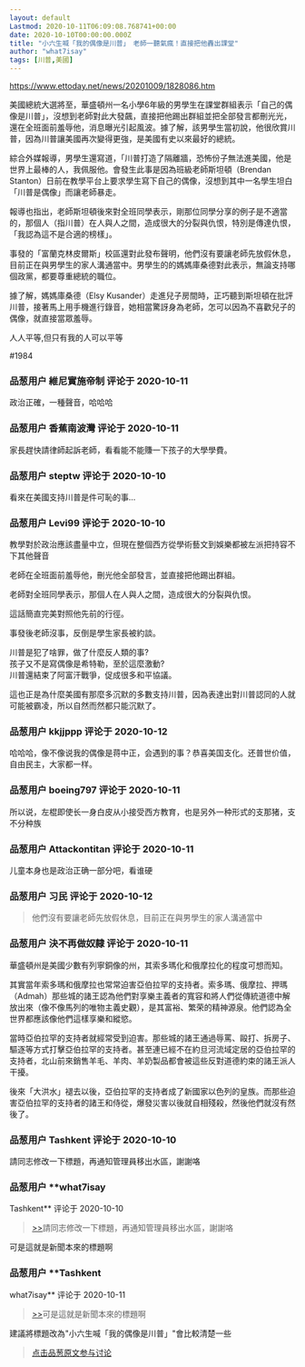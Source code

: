 ```yaml
---
layout: default
Lastmod: 2020-10-11T06:09:08.768741+00:00
date: 2020-10-10T00:00:00.000Z
title: "小六生喊「我的偶像是川普」　老師一聽氣瘋！直接把他轟出課堂"
author: "what7isay"
tags: [川普,美國]
---
```


https://www.ettoday.net/news/20201009/1828086.htm  
  
美國總統大選將至，華盛頓州一名小學6年級的男學生在課堂群組表示「自己的偶像是川普」，沒想到老師對此大發飆，直接把他踢出群組並把全部發言都刪光光，還在全班面前羞辱他，消息曝光引起風波。據了解，該男學生當初說，他很欣賞川普，因為川普讓美國再次變得更強，是美國有史以來最好的總統。  
  
  
  
綜合外媒報導，男學生還寫道，「川普打造了隔離牆，恐怖份子無法進美國，他是世界上最棒的人，我佩服他。會發生此事是因為班級老師斯坦頓（Brendan Stanton）日前在教學平台上要求學生寫下自己的偶像，沒想到其中一名學生坦白「川普是偶像」而讓老師暴走。  
  
報導也指出，老師斯坦頓後來對全班同學表示，剛那位同學分享的例子是不適當的，那個人（指川普）在人與人之間，造成很大的分裂與仇恨，特別是傳達仇恨，「我認為這不是合適的榜樣」。  
  
事發的「富蘭克林皮爾斯」校區還對此發布聲明，他們沒有要讓老師先放假休息，目前正在與男學生的家人溝通當中。男學生的的媽媽庫桑德對此表示，無論支持哪個政黨，都要尊重總統的職位。  
  
據了解，媽媽庫桑德（Elsy Kusander）走進兒子房間時，正巧聽到斯坦頓在批評川普，接著馬上用手機進行錄音，她相當驚訝身為老師，怎可以因為不喜歡兒子的偶像，就直接當眾羞辱。  
  
  
人人平等,但只有我的人可以平等  
  
#1984

            
### 品葱用户 **維尼實施帝制** 评论于 2020-10-11
        
政治正確，一種聲音，哈哈哈
        


            
### 品葱用户 **香蕉南波灣** 评论于 2020-10-11
        
家長趕快請律師起訴老師，看看能不能賺一下孩子的大學學費。
        


            
### 品葱用户 **steptw** 评论于 2020-10-10
        
看來在美國支持川普是件可恥的事...
        


            
### 品葱用户 **Levi99** 评论于 2020-10-10
        
教學對於政治應該盡量中立，但現在整個西方從學術藝文到娛樂都被左派把持容不下其他聲音  
  
  
老師在全班面前羞辱他，刪光他全部發言，並直接把他踢出群組。  
  
老師對全班同學表示，那個人在人與人之間，造成很大的分裂與仇恨。  
  
這話簡直完美對照他先前的行徑。  
  
事發後老師沒事，反倒是學生家長被約談。  
  
川普是犯了啥罪，做了什麼反人類的事?  
孩子又不是寫偶像是希特勒，至於這麼激動?  
川普還結束了阿富汗戰爭，促成很多和平協議。  
  
這也正是為什麼美國有那麼多沉默的多數支持川普，因為表達出對川普認同的人就可能被霸凌，所以自然而然都只能沉默了。
        


            
### 品葱用户 **kkjjppp** 评论于 2020-10-12
        
哈哈哈，像不像说我的偶像是蒋中正，会遇到的事？恭喜美国支化。还普世价值，自由民主，大家都一样。
        


            
### 品葱用户 **boeing797** 评论于 2020-10-11
        
所以说，左棍即使长一身白皮从小接受西方教育，也是另外一种形式的支那猪，支不分种族
        


            
### 品葱用户 **Attackontitan** 评论于 2020-10-11
        
儿童本身也是政治正确一部分吧，看谁硬
        


            
### 品葱用户 **习民** 评论于 2020-10-12
        
> 他們沒有要讓老師先放假休息，目前正在與男學生的家人溝通當中
        


            
### 品葱用户 **決不再做奴隸** 评论于 2020-10-11
        
華盛頓州是美國少數有列寧銅像的州，其索多瑪化和俄摩拉化的程度可想而知。  
  
其實當年索多瑪和俄摩拉也常常迫害亞伯拉罕的支持者。索多瑪、俄摩拉、押瑪（Admah）那些城的諸王認為他們對享樂主義者的寬容和將人們從傳統道德中解放出來（像不像馬列的唯物主義史觀），是其富裕、繁荣的精神源泉。他們認為全世界都應該像他們這樣享樂和縱慾。  
  
當時亞伯拉罕的支持者就經常受到迫害。那些城的諸王通過辱罵、毆打、拆房子、驅逐等方式打擊亞伯拉罕的支持者。甚至連已經不在約旦河流域定居的亞伯拉罕的支持者，北山前來銷售羊毛、羊肉、羊奶製品都會被這些反對道德約束的諸王派人干擾。  
  
後來「大洪水」褪去以後，亞伯拉罕的支持者成了新國家以色列的皇族。而那些迫害亞伯拉罕的支持者的諸王和侍從，爆發災害以後就自相殘殺，然後他們就沒有然後了。
        


            
### 品葱用户 **Tashkent** 评论于 2020-10-10
        
請同志修改一下標題，再通知管理員移出水區，謝謝咯
        


            
### 品葱用户 **what7isay 
Tashkent** 评论于 2020-10-10
        
> [\>>]( "/article/item_id-514101#")請同志修改一下標題，再通知管理員移出水區，謝謝咯

  
  
可是這就是新聞本來的標題啊
        


            
### 品葱用户 **Tashkent 
what7isay** 评论于 2020-10-11
        
> [\>>]( "/article/item_id-514300#")可是這就是新聞本來的標題啊

  
  
建議將標題改為"小六生喊「我的偶像是川普」"會比較清楚一些
        






> [点击品葱原文参与讨论](https://pincong.rocks/article/24928)


